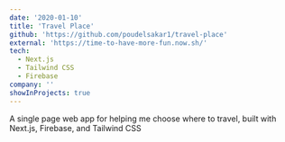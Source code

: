 ```yaml
---
date: '2020-01-10'
title: 'Travel Place'
github: 'https://github.com/poudelsakar1/travel-place'
external: 'https://time-to-have-more-fun.now.sh/'
tech:
  - Next.js
  - Tailwind CSS
  - Firebase
company: ''
showInProjects: true
---
```


A single page web app for helping me choose where to travel, built with Next.js, Firebase, and Tailwind CSS
